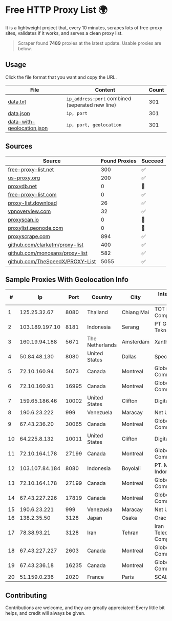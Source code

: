 
# Free HTTP Proxy List 🌍

It is a lightweight project that, every 10 minutes, scrapes lots of free-proxy sites, validates if it works, and serves a clean proxy list.


> Scraper found **7489** proxies at the latest update. Usable proxies are below.

## Usage

Click the file format that you want and copy the URL.


|File|Content|Count|
|----|-------|-----|
|[data.txt](https://raw.githubusercontent.com/themiralay/Proxy-List-World/master/data.txt)|`ip_address:port` combined (seperated new line)|301|
|[data.json](https://raw.githubusercontent.com/themiralay/Proxy-List-World/master/data.json)|`ip, port`|301|
|[data-with-geolocation.json](https://raw.githubusercontent.com/themiralay/Proxy-List-World/master/data-with-geolocation.json)|`ip, port, geolocation`|301|

## Sources

|Source|Found Proxies|Succeed|
|------|-------------|-------|
|[free-proxy-list.net](https://free-proxy-list.net)|300|✅|
|[us-proxy.org](https://www.us-proxy.org)|200|✅|
|[proxydb.net](http://proxydb.net)|0|🚫|
|[free-proxy-list.com](https://free-proxy-list.com/?page=&port=&type%5B%5D=http&type%5B%5D=https&up_time=0&search=Search)|0|✅|
|[proxy-list.download](https://www.proxy-list.download/HTTP)|26|✅|
|[vpnoverview.com](https://vpnoverview.com/privacy/anonymous-browsing/free-proxy-servers)|32|✅|
|[proxyscan.io](https://www.proxyscan.io)|0|🚫|
|[proxylist.geonode.com](https://proxylist.geonode.com/api/proxy-list?limit=300&page=1&sort_by=lastChecked&sort_type=desc&protocols=http,https)|0|🚫|
|[proxyscrape.com](https://api.proxyscrape.com/v2/?request=displayproxies&protocol=http&timeout=10000&country=all&ssl=all&anonymity=all)|894|✅|
|[github.com/clarketm/proxy-list](https://raw.githubusercontent.com/clarketm/proxy-list/master/proxy-list-raw.txt)|400|✅|
|[github.com/monosans/proxy-list](https://raw.githubusercontent.com/monosans/proxy-list/main/proxies/http.txt)|582|✅|
|[github.com/TheSpeedX/PROXY-List](https://raw.githubusercontent.com/TheSpeedX/PROXY-List/master/http.txt)|5055|✅|


## Sample Proxies With Geolocation Info

|#|Ip|Port|Country|City|Internet Service Provider|
|-|--|----|-------|----|-------------------------|
|1|125.25.32.67|8080|Thailand|Chiang Mai|TOT Public Company Limited|
|2|103.189.197.10|8181|Indonesia|Serang|PT Graha Sumber Teknologi|
|3|160.19.94.188|5671|The Netherlands|Amsterdam|Xantho UAB|
|4|50.84.48.130|8080|United States|Dallas|Spectrum|
|5|72.10.160.94|5073|Canada|Montreal|GloboTech Communications|
|6|72.10.160.91|16995|Canada|Montreal|GloboTech Communications|
|7|159.65.186.46|10002|United States|Clifton|DigitalOcean, LLC|
|8|190.6.23.222|999|Venezuela|Maracay|Net Uno|
|9|67.43.236.20|30065|Canada|Montreal|GloboTech Communications|
|10|64.225.8.132|10011|United States|Clifton|DigitalOcean, LLC|
|11|72.10.164.178|27199|Canada|Montreal|GloboTech Communications|
|12|103.107.84.184|8080|Indonesia|Boyolali|PT. Media Jaringan Indonesia|
|13|72.10.164.178|27199|Canada|Montreal|GloboTech Communications|
|14|67.43.227.226|17819|Canada|Montreal|GloboTech Communications|
|15|190.6.23.221|999|Venezuela|Maracay|Net Uno|
|16|138.2.35.50|3128|Japan|Osaka|Oracle Corporation|
|17|78.38.93.21|3128|Iran|Tehran|Iran Telecommunication Company PJS|
|18|67.43.227.227|2603|Canada|Montreal|GloboTech Communications|
|19|67.43.236.18|16235|Canada|Montreal|GloboTech Communications|
|20|51.159.0.236|2020|France|Paris|SCALEWAY|



## Contributing

Contributions are welcome, and they are greatly appreciated! Every
little bit helps, and credit will always be given.

